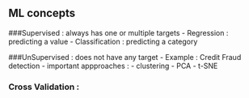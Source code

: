 ## ML concepts

###Supervised : always has one or multiple targets
	- Regression : predicting a value
	- Classification : predicting a category

###UnSupervised : does not have any target
	- Example : Credit Fraud detection 
	- important appproaches :
		- clustering
		- PCA
		- t-SNE

### Cross Validation :